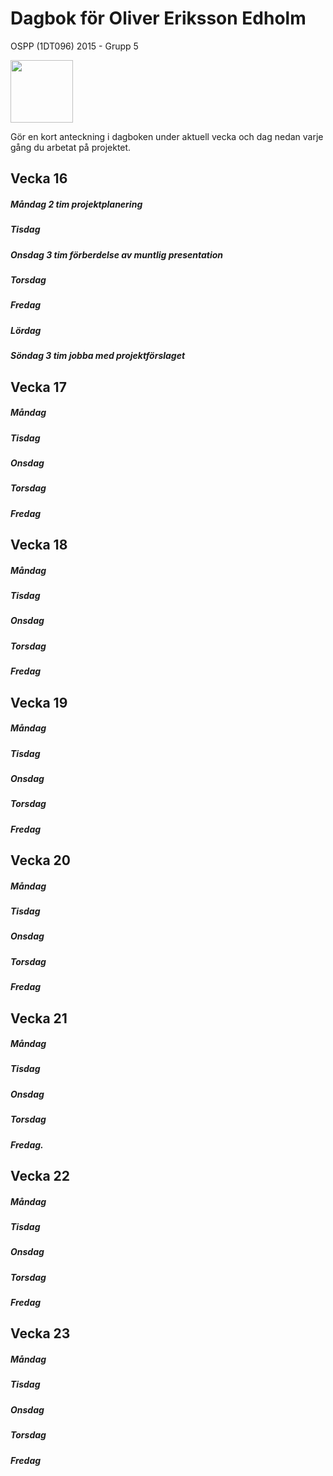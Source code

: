 # Dagbok för Oliver Eriksson Edholm

OSPP (1DT096) 2015 - Grupp 5


<img src="images/oliver.jpg" width="100px">


Gör en kort anteckning i dagboken under aktuell vecka och dag nedan
varje gång du arbetat på projektet.

## Vecka 16

##### Måndag 2 tim projektplanering

##### Tisdag 

##### Onsdag 3 tim förberdelse av muntlig presentation

##### Torsdag

##### Fredag

##### Lördag

##### Söndag 3 tim jobba med projektförslaget

## Vecka 17

##### Måndag

##### Tisdag

##### Onsdag

##### Torsdag

##### Fredag

## Vecka 18

##### Måndag

##### Tisdag

##### Onsdag

##### Torsdag

##### Fredag

## Vecka 19

##### Måndag

##### Tisdag

##### Onsdag

##### Torsdag

##### Fredag

## Vecka 20

##### Måndag

##### Tisdag

##### Onsdag

##### Torsdag

##### Fredag

## Vecka 21

##### Måndag

##### Tisdag

##### Onsdag

##### Torsdag

##### Fredag.

## Vecka 22

##### Måndag

##### Tisdag

##### Onsdag

##### Torsdag

##### Fredag

## Vecka 23

##### Måndag

##### Tisdag

##### Onsdag

##### Torsdag

##### Fredag
